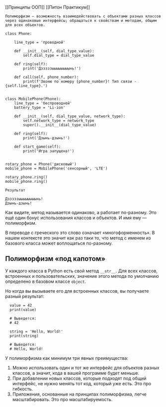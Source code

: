 [[Принципы ООП]]
[[Питон Практикум]]

```
Полиморфизм — возможность взаимодействовать с объектами разных классов через одинаковые интерфейсы; обращаться к свойствам и методам, общим для всех объектов.
```


```
class Phone:

    line_type = 'проводной'

    def __init__(self, dial_type_value):
        self.dial_type = dial_type_value

    def ring(self):
        print('Дзззззыыыыыыыынь!')

    def call(self, phone_number):
        print(f'Звоню по номеру {phone_number}! Тип связи - {self.line_type}.')


class MobilePhone(Phone):
    line_type = 'беспроводной'
    battery_type = 'Li-ion'

    def __init__(self, dial_type_value, network_type):
        self.network_type = network_type
        super().__init__(dial_type_value)

    def ring(self):
        print('Дзынь-дзынь!')

    def start_game(self):
        print('Игра запущена!')


rotary_phone = Phone('дисковый')
mobile_phone = MobilePhone('сенсорный', 'LTE')

rotary_phone.ring()
mobile_phone.ring()
```

```
Результат

Дзззззыыыыыыыынь!
Дзынь-дзынь!
```

Как видите, метод называется одинаково, а работает по-разному. Это ещё один бонус использования классов и объектов. И имя ему — полиморфизм.

В переводе с греческого это слово означает «многоформенность». В нашем контексте это значит как раз таки то, что метод с именем из базового класса может воплощаться по-разному.


## Полиморфизм «под капотом»

У каждого класса в Python есть свой метод `__str__`. Для всех классов, встроенных и пользовательских, значение этого метода по умолчанию определено в базовом классе `object`.

Но когда вы вызываете его для встроенных классов, вы получаете разный результат:

```
  value = 42
  print(value)
  
  # Выведется: 
  # 42

```


```
  string = 'Hello, World!'
  print(string)
  
  # Выведется: 
  # Hello, World!  
```



У полиморфизма как минимум три явных преимущества:

1. Можно использовать один и тот же интерфейс для объектов разных классов, а значит, кода в вашей программе будет меньше.
2. При добавлении новых классов, которые подходят под общий интерфейс, не нужно менять тот код, который уже есть. Это про гибкость.
3. Приложения, основанные на принципах полиморфизма, легче масштабировать. Это про масштабируемость.



